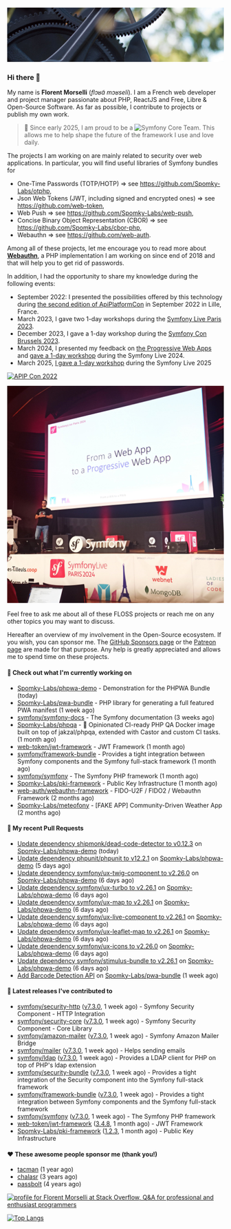 ![Cover image](1.webp)

### Hi there 👋

My name is **Florent Morselli** (*flɔʁɑ̃ mɔʁseli*). I am a French web developer and project manager passionate about PHP, ReactJS and Free, Libre & Open-Source Software.
As far as possible, I contribute to projects or publish my own work.

> 🧡 Since early 2025, I am proud to be a ![Symfony Core Team](https://img.shields.io/badge/Symfony-Core%20Team-orange?style=flat-square&logo=symfony).
> This allows me to help shape the future of the framework I use and love daily.

The projects I am working on are mainly related to security over web applications. In particular, you will find useful libraries of Symfony bundles for
* One-Time Passwords (TOTP/HOTP) => see https://github.com/Spomky-Labs/otphp,
* Json Web Tokens (JWT, including signed and encrypted ones) => see https://github.com/web-token,
* Web Push => see https://github.com/Spomky-Labs/web-push,
* Concise Binary Object Representation (CBOR) => see https://github.com/Spomky-Labs/cbor-php,
* Webauthn => see https://github.com/web-auth.

Among all of these projects, let me encourage you to read more about [**Webauthn**](https://github.com/web-auth), a PHP implementation I am working on since end of 2018 and that will help you to get rid of passwords.

In addition, I had the opportunity to share my knowledge during the following events:

* September 2022: I presented the possibilities offered by this technology during [the second edition of ApiPlatformCon](https://youtu.be/Y2_0omg1CFk) in September 2022 in Lille, France.
* March 2023, I gave two 1-day workshops during the [Symfony Live Paris 2023](https://live.symfony.com/2023-paris/workshop/maximiser-la-securite-de-vos-applications-avec-le-bundle-security).
* December 2023, I gave a 1-day workshop during the [Symfony Con Brussels 2023](https://live.symfony.com/2023-brussels-con/workshop/road-to-safer-applications).
* March 2024, I presented my feedback on [the Progressive Web Apps](https://live.symfony.com/2024-paris/schedule/de-web-app-a-progressive-web-app) and [gave a 1-day workshop](https://live.symfony.com/2024-paris/workshop#securite-amelioree-et-webauthn-avec-symfony-2) during the Symfony Live 2024.
* March 2025, [I gave a 1-day workshop](https://live.symfony.com/2025-paris/) during the Symfony Live 2025

[![APIP Con 2022](https://user-images.githubusercontent.com/1091072/191684778-b9e26104-038d-45c2-a1b3-287233d15ecc.jpg)](https://api-platform.com/con/2022/conferences/webauthn-se-debarrasser-des-mots-de-passe-definitivement/)

[![Symfony Live 2024](Symfony%20Live%202024.png)](https://symfony.com/blog/symfonylive-paris-2024-from-web-app-to-progressive-web-app)


Feel free to ask me about all of these FLOSS projects or reach me on any other topics you may want to discuss.

Hereafter an overview of my involvement in the Open-Source ecosystem.
If you wish, you can sponsor me. The [GitHub Sponsors page](https://github.com/sponsors/Spomky/) or the [Patreon page](https://www.patreon.com/FlorentMorselli) are made for that purpose. Any help is greatly appreciated and allows me to spend time on these projects.

#### 👷 Check out what I'm currently working on

- [Spomky-Labs/phpwa-demo](https://github.com/Spomky-Labs/phpwa-demo) - Demonstration for the PHPWA Bundle (today)
- [Spomky-Labs/pwa-bundle](https://github.com/Spomky-Labs/pwa-bundle) - PHP library for generating a full featured PWA manifest (1 week ago)
- [symfony/symfony-docs](https://github.com/symfony/symfony-docs) - The Symfony documentation (3 weeks ago)
- [Spomky-Labs/phpqa](https://github.com/Spomky-Labs/phpqa) - 🐘 Opinionated CI-ready PHP QA Docker image built on top of jakzal/phpqa, extended with Castor and custom CI tasks. (1 month ago)
- [web-token/jwt-framework](https://github.com/web-token/jwt-framework) - JWT Framework (1 month ago)
- [symfony/framework-bundle](https://github.com/symfony/framework-bundle) - Provides a tight integration between Symfony components and the Symfony full-stack framework (1 month ago)
- [symfony/symfony](https://github.com/symfony/symfony) - The Symfony PHP framework (1 month ago)
- [Spomky-Labs/pki-framework](https://github.com/Spomky-Labs/pki-framework) - Public Key Infrastructure (1 month ago)
- [web-auth/webauthn-framework](https://github.com/web-auth/webauthn-framework) - FIDO-U2F / FIDO2 / Webauthn Framework (2 months ago)
- [Spomky-Labs/meteofony](https://github.com/Spomky-Labs/meteofony) - [FAKE APP] Community-Driven Weather App (2 months ago)

#### 🔨 My recent Pull Requests

- [Update dependency shipmonk/dead-code-detector to v0.12.3](https://github.com/Spomky-Labs/phpwa-demo/pull/116) on [Spomky-Labs/phpwa-demo](https://github.com/Spomky-Labs/phpwa-demo) (today)
- [Update dependency phpunit/phpunit to v12.2.1](https://github.com/Spomky-Labs/phpwa-demo/pull/115) on [Spomky-Labs/phpwa-demo](https://github.com/Spomky-Labs/phpwa-demo) (5 days ago)
- [Update dependency symfony/ux-twig-component to v2.26.0](https://github.com/Spomky-Labs/phpwa-demo/pull/114) on [Spomky-Labs/phpwa-demo](https://github.com/Spomky-Labs/phpwa-demo) (6 days ago)
- [Update dependency symfony/ux-turbo to v2.26.1](https://github.com/Spomky-Labs/phpwa-demo/pull/113) on [Spomky-Labs/phpwa-demo](https://github.com/Spomky-Labs/phpwa-demo) (6 days ago)
- [Update dependency symfony/ux-map to v2.26.1](https://github.com/Spomky-Labs/phpwa-demo/pull/112) on [Spomky-Labs/phpwa-demo](https://github.com/Spomky-Labs/phpwa-demo) (6 days ago)
- [Update dependency symfony/ux-live-component to v2.26.1](https://github.com/Spomky-Labs/phpwa-demo/pull/111) on [Spomky-Labs/phpwa-demo](https://github.com/Spomky-Labs/phpwa-demo) (6 days ago)
- [Update dependency symfony/ux-leaflet-map to v2.26.1](https://github.com/Spomky-Labs/phpwa-demo/pull/110) on [Spomky-Labs/phpwa-demo](https://github.com/Spomky-Labs/phpwa-demo) (6 days ago)
- [Update dependency symfony/ux-icons to v2.26.0](https://github.com/Spomky-Labs/phpwa-demo/pull/109) on [Spomky-Labs/phpwa-demo](https://github.com/Spomky-Labs/phpwa-demo) (6 days ago)
- [Update dependency symfony/stimulus-bundle to v2.26.1](https://github.com/Spomky-Labs/phpwa-demo/pull/108) on [Spomky-Labs/phpwa-demo](https://github.com/Spomky-Labs/phpwa-demo) (6 days ago)
- [Add Barcode Detection API](https://github.com/Spomky-Labs/pwa-bundle/pull/315) on [Spomky-Labs/pwa-bundle](https://github.com/Spomky-Labs/pwa-bundle) (1 week ago)

#### 🔭 Latest releases I've contributed to

- [symfony/security-http](https://github.com/symfony/security-http) ([v7.3.0](https://github.com/symfony/security-http/releases/tag/v7.3.0), 1 week ago) - Symfony Security Component - HTTP Integration
- [symfony/security-core](https://github.com/symfony/security-core) ([v7.3.0](https://github.com/symfony/security-core/releases/tag/v7.3.0), 1 week ago) - Symfony Security Component - Core Library
- [symfony/amazon-mailer](https://github.com/symfony/amazon-mailer) ([v7.3.0](https://github.com/symfony/amazon-mailer/releases/tag/v7.3.0), 1 week ago) - Symfony Amazon Mailer Bridge
- [symfony/mailer](https://github.com/symfony/mailer) ([v7.3.0](https://github.com/symfony/mailer/releases/tag/v7.3.0), 1 week ago) - Helps sending emails
- [symfony/ldap](https://github.com/symfony/ldap) ([v7.3.0](https://github.com/symfony/ldap/releases/tag/v7.3.0), 1 week ago) - Provides a LDAP client for PHP on top of PHP&#39;s ldap extension
- [symfony/security-bundle](https://github.com/symfony/security-bundle) ([v7.3.0](https://github.com/symfony/security-bundle/releases/tag/v7.3.0), 1 week ago) - Provides a tight integration of the Security component into the Symfony full-stack framework
- [symfony/framework-bundle](https://github.com/symfony/framework-bundle) ([v7.3.0](https://github.com/symfony/framework-bundle/releases/tag/v7.3.0), 1 week ago) - Provides a tight integration between Symfony components and the Symfony full-stack framework
- [symfony/symfony](https://github.com/symfony/symfony) ([v7.3.0](https://github.com/symfony/symfony/releases/tag/v7.3.0), 1 week ago) - The Symfony PHP framework
- [web-token/jwt-framework](https://github.com/web-token/jwt-framework) ([3.4.8](https://github.com/web-token/jwt-framework/releases/tag/3.4.8), 1 month ago) - JWT Framework
- [Spomky-Labs/pki-framework](https://github.com/Spomky-Labs/pki-framework) ([1.2.3](https://github.com/Spomky-Labs/pki-framework/releases/tag/1.2.3), 1 month ago) - Public Key Infrastructure

#### ❤️ These awesome people sponsor me (thank you!)

- [tacman](https://github.com/tacman) (1 year ago)
- [chalasr](https://github.com/chalasr) (3 years ago)
- [passbolt](https://github.com/passbolt) (4 years ago)

<a href="https://stackoverflow.com/users/2157818/florent-morselli"><img src="https://stackoverflow.com/users/flair/2157818.png" width="208" height="58" alt="profile for Florent Morselli at Stack Overflow, Q&amp;A for professional and enthusiast programmers" title="profile for Florent Morselli at Stack Overflow, Q&amp;A for professional and enthusiast programmers"></a>

[![Top Langs](https://wakatime.com/share/@Spomky/aa41d408-c524-4a5f-936d-0b9446698abd.svg)](https://wakatime.com/@Spomky)

